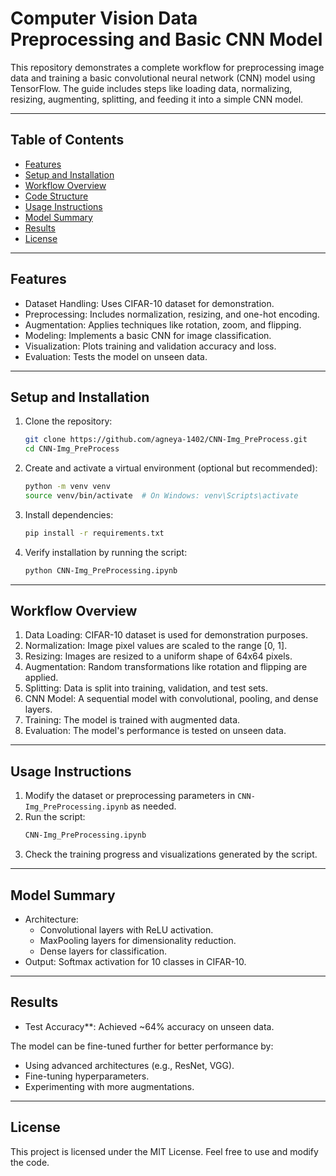 # Computer Vision Data Preprocessing and Basic CNN Model

This repository demonstrates a complete workflow for preprocessing image data and training a basic convolutional neural network (CNN) model using TensorFlow. The guide includes steps like loading data, normalizing, resizing, augmenting, splitting, and feeding it into a simple CNN model.

---

## Table of Contents
- [Features](#features)
- [Setup and Installation](#setup-and-installation)
- [Workflow Overview](#workflow-overview)
- [Code Structure](#code-structure)
- [Usage Instructions](#usage-instructions)
- [Model Summary](#model-summary)
- [Results](#results)
- [License](#license)

---

## Features
- Dataset Handling: Uses CIFAR-10 dataset for demonstration.
- Preprocessing: Includes normalization, resizing, and one-hot encoding.
- Augmentation: Applies techniques like rotation, zoom, and flipping.
- Modeling: Implements a basic CNN for image classification.
- Visualization: Plots training and validation accuracy and loss.
- Evaluation: Tests the model on unseen data.

---

## Setup and Installation

1. Clone the repository:
   ```bash
   git clone https://github.com/agneya-1402/CNN-Img_PreProcess.git
   cd CNN-Img_PreProcess
   ```

2. Create and activate a virtual environment (optional but recommended):
   ```bash
   python -m venv venv
   source venv/bin/activate  # On Windows: venv\Scripts\activate
   ```

3. Install dependencies:
   ```bash
   pip install -r requirements.txt
   ```

4. Verify installation by running the script:
   ```bash
   python CNN-Img_PreProcessing.ipynb
   ```

---

## Workflow Overview

1. Data Loading: CIFAR-10 dataset is used for demonstration purposes.
2. Normalization: Image pixel values are scaled to the range [0, 1].
3. Resizing: Images are resized to a uniform shape of 64x64 pixels.
4. Augmentation: Random transformations like rotation and flipping are applied.
5. Splitting: Data is split into training, validation, and test sets.
6. CNN Model: A sequential model with convolutional, pooling, and dense layers.
7. Training: The model is trained with augmented data.
8. Evaluation: The model's performance is tested on unseen data.

---

## Usage Instructions

1. Modify the dataset or preprocessing parameters in `CNN-Img_PreProcessing.ipynb` as needed.
2. Run the script:
   ```bash
   CNN-Img_PreProcessing.ipynb
   ```
3. Check the training progress and visualizations generated by the script.

---

## Model Summary

- Architecture: 
  - Convolutional layers with ReLU activation.
  - MaxPooling layers for dimensionality reduction.
  - Dense layers for classification.
- Output: Softmax activation for 10 classes in CIFAR-10.

---

## Results
- Test Accuracy**: Achieved ~64% accuracy on unseen data.

The model can be fine-tuned further for better performance by:
- Using advanced architectures (e.g., ResNet, VGG).
- Fine-tuning hyperparameters.
- Experimenting with more augmentations.

---

## License

This project is licensed under the MIT License. Feel free to use and modify the code.
